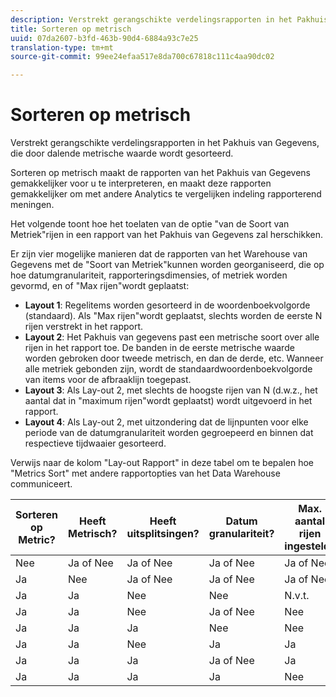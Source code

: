 ```yaml
---
description: Verstrekt gerangschikte verdelingsrapporten in het Pakhuis van Gegevens, die door dalende metrische waarde wordt gesorteerd.
title: Sorteren op metrisch
uuid: 07da2607-b3fd-463b-90d4-6884a93c7e25
translation-type: tm+mt
source-git-commit: 99ee24efaa517e8da700c67818c111c4aa90dc02

---
```



# Sorteren op metrisch

Verstrekt gerangschikte verdelingsrapporten in het Pakhuis van Gegevens, die door dalende metrische waarde wordt gesorteerd.

Sorteren op metrisch maakt de rapporten van het Pakhuis van Gegevens gemakkelijker voor u te interpreteren, en maakt deze rapporten gemakkelijker om met andere Analytics te vergelijken indeling rapporterend meningen.

Het volgende toont hoe het toelaten van de optie &quot;van de Soort van Metriek&quot;rijen in een rapport van het Pakhuis van Gegevens zal herschikken.

Er zijn vier mogelijke manieren dat de rapporten van het Warehouse van Gegevens met de &quot;Soort van Metriek&quot;kunnen worden georganiseerd, die op hoe datumgranulariteit, rapporteringsdimensies, of metriek worden gevormd, en of &quot;Max rijen&quot;wordt geplaatst:

* **Layout 1**: Regelitems worden gesorteerd in de woordenboekvolgorde (standaard). Als &quot;Max rijen&quot;wordt geplaatst, slechts worden de eerste N rijen verstrekt in het rapport.
* **Layout 2**: Het Pakhuis van gegevens past een metrische soort over alle rijen in het rapport toe. De banden in de eerste metrische waarde worden gebroken door tweede metrisch, en dan de derde, etc. Wanneer alle metriek gebonden zijn, wordt de standaardwoordenboekvolgorde van items voor de afbraaklijn toegepast.
* **Layout 3**: Als Lay-out 2, met slechts de hoogste rijen van N (d.w.z., het aantal dat in &quot;maximum rijen&quot;wordt geplaatst) wordt uitgevoerd in het rapport.
* **Layout 4**: Als Lay-out 2, met uitzondering dat de lijnpunten voor elke periode van de datumgranulariteit worden gegroepeerd en binnen dat respectieve tijdwaaier gesorteerd.

Verwijs naar de kolom &quot;Lay-out Rapport&quot; in deze tabel om te bepalen hoe &quot;Metrics Sort&quot; met andere rapportopties van het Data Warehouse communiceert.

| Sorteren op Metric? | Heeft Metrisch? | Heeft uitsplitsingen? | Datum granulariteit? | Max. aantal rijen ingesteld? | Rapportindeling |
|---|---|---|---|---|---|
| Nee | Ja of Nee | Ja of Nee | Ja of Nee | Ja of Nee | 1 |
| Ja | Nee | Ja of Nee | Ja of Nee | Ja of Nee | 1 |
| Ja | Ja | Nee | Nee | N.v.t. | 1 |
| Ja | Ja | Nee | Ja of Nee | Nee | 1 |
| Ja | Ja | Ja | Nee | Nee | 2 |
| Ja | Ja | Nee | Ja | Ja | 3 |
| Ja | Ja | Ja | Ja of Nee | Ja | 3 |
| Ja | Ja | Ja | Ja | Nee | 4 |

